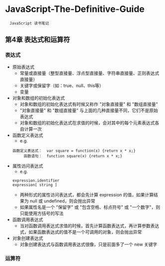 # JavaScript-The-Definitive-Guide
```
  JavaScript 读书笔记
```

## 第4章 表达式和运算符
### 表达式
* 原始表达式
	- 常量或直接量（整型直接量、浮点型直接量、字符串直接量、正则表达式直接量）
	- 关键字或保留字（如：true、null、this等）
	- 变量
* 对象和数组的初始化表达式
	- 对象和数组的初始化表达式有时候又称作 "对象直接量" 和 "数组直接量"
	- "对象直接量" 和 "数组直接量" 与上面的几种直接量不同，它们不是原始表达式
	- 对象和数组的初始化表达式在求值的时候，会对其中的每个元素表达式各自计算一次
* 函数定义表达式
	- e.g.
	```
	函数定义表达式：  var square = function(x) {return x * x;}
	     函数语句：  function square(x) {return x * x;}
	```
* 属性访问表达式
	- e.g.
	```
	expression.identifier
	expression[ string ]
	```
	- 两种形式的属性访问表达式，都会先计算 expression 的值，如果计算结果为 null 或 undefined，则会抛出异常
	- 如果属性名是一个 "保留字" 或 "包含空格、标点符号" 或 "一个数字"，则只能使用方括号的写法
* 函数调用表达式
	- 当对函数调用表达式求值的时候，首先计算函数表达式，再计算参数表达式，如果函数表达式的值不是一个可调用的对象，则会抛出异常
* 对象创建表达式
	- 对象创建表达式与函数调用表达式很像，只是前面多了一个 new 关键字

### 运算符

